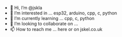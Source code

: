 - 👋 Hi, I’m @jskla
- 👀 I’m interested in ... esp32, arduino, cpp, c, python
- 🌱 I’m currently learning ... cpp, c, python
- 💞️ I’m looking to collaborate on ...
- 📫 How to reach me ... here or on jskel.co.uk

<!---
this is my interest repo =) 
--->
